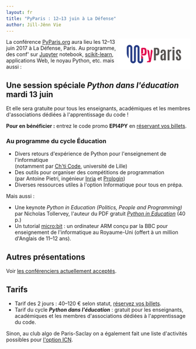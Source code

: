 ```yaml
---
layout: fr
title: "PyParis : 12–13 juin à La Défense"
author: Jill-Jênn Vie
---
```


[<img src="/fr/images/pyparis.png" style="float: right" alt="Le logo de PyParis" />](http://www.pyparis.org)

La conférence [PyParis.org](http://www.pyparis.org) aura lieu les 12–13 juin 2017 à La Défense, Paris. Au programme, des conf' sur [Jupyter](https://try.jupyter.org) notebook, [scikit-learn](http://scikit-learn.org), applications Web, le noyau Python, etc. mais aussi :

## Une session spéciale *Python dans l'éducation* mardi 13 juin

Et elle sera gratuite pour tous les enseignants, académiques et les membres d'associations dédiées à l'apprentissage du code !

**Pour en bénéficier :** entrez le code promo **EPI4PY** en [réservant vos billets](https://www.weezevent.com/pyparis).

### Au programme du cycle Éducation

- Divers retours d'expérience de Python pour l'enseignement de l'informatique  
(notamment par [Ch'ti Code](https://wikis.univ-lille1.fr/chticode/), université de Lille)
- Des outils pour organiser des compétitions de programmation  
(par Antoine Pietri, ingénieur [Inria](https://www.inria.fr) et [Prologin](https://prologin.org))
- Diverses ressources utiles à l'option Informatique pour tous en prépa.

Mais aussi :

- Une keynote *Python in Education (Politics, People and Programming)* par Nicholas Tollervey, l'auteur du PDF gratuit [*Python in Education*](http://www.oreilly.com/programming/free/python-in-education.csp) (40 p.)
- Un tutorial [micro:bit](http://microbit.org/fr/) : un ordinateur ARM
conçu par la BBC pour enseignement de l'informatique au Royaume-Uni
(offert à un million d'Anglais de 11–12 ans).

## Autres présentations

Voir [les conférenciers actuellement acceptés](http://pyparis.org/talks.html).

## Tarifs

- Tarif des 2 jours : 40–120 € selon statut, [réservez vos billets](https://www.weezevent.com/pyparis).
- Tarif du cycle ***Python dans l'éducation*** : gratuit pour les enseignants, académiques et les membres d'associations dédiées à l'apprentissage du code.

Sinon, au club algo de Paris-Saclay on a également fait une liste d'activités possibles pour [l'option ICN](/fr/2017/05/08/conseils-option-icn/).
